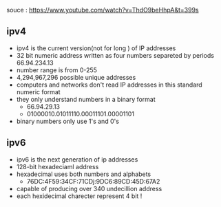 souce : https://www.youtube.com/watch?v=ThdO9beHhpA&t=399s

## ipv4 
- ipv4 is the current version(not for long ) of IP addresses 
- 32 bit numeric address written as four numbers separeted by periods 
	 66.94.234.13  
 - number range is from 0-255  
 - 4,294,967,296 possible unique addresses 
 - computers and networks don't read IP addresses in this standard numeric format 
 - they only understand numbers in a binary format 
	 - 66.94.29.13 
	 - 01000010.01011110.00011101.00001101 
 - binary numbers only use 1's and 0's 
## ipv6 
- ipv6 is the next generation of ip addresses 
- 128-bit hexadeciaml address 
- hexadecimal uses both numbers and alphabets 
	- 76DC:4F59:34CF:71CDj:9DC6:89CD:45D:67A2 
- capable of producing over 340 undecillion address 
- each hexidecimal charecter represent 4 bit 
!